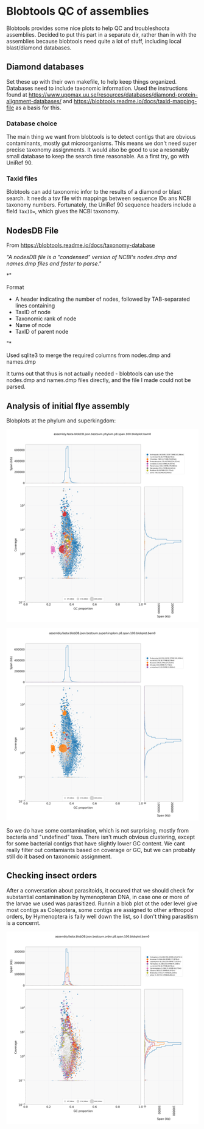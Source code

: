 # Blobtools QC of assemblies

Blobtools provides some nice plots to help QC and troubleshoota assemblies. Decided to put this part in a separate dir, rather than in with the assemblies because blobtools need quite a lot of stuff, including local blast/diamond databases.

## Diamond databases

Set these up with their own makefile, to help keep things organized. Databases need to include taxonomic information. Used the instructions found at https://www.uppmax.uu.se/resources/databases/diamond-protein-alignment-databases/ and https://blobtools.readme.io/docs/taxid-mapping-file as a basis for this.

### Database choice

The main thing we want from blobtools is to detect contigs that are obvious contaminants, mostly gut microorganisms. This means we don't need super precise taxonomy assignments. It would also be good to use a resonably small database to keep the search time reasonable. As a first try, go with UniRef 90.

### Taxid files

Blobtools can add taxonomic infor to the results of a diamond or blast search. It needs a tsv file with mappings between sequence IDs ans NCBI taxonomy numbers. Fortunately, the UniRef 90 sequence headers include a field `TaxID=`, which gives the NCBI taxonomy.

## NodesDB File

From https://blobtools.readme.io/docs/taxonomy-database

*"A nodesDB file is a "condensed" version of NCBI's nodes.dmp and names.dmp files and faster to parse."*

*"

Format

 - A header indicating the number of nodes, followed by TAB-separated lines containing
 - TaxID of node
 - Taxonomic rank of node
 - Name of node
 - TaxID of parent node
 
"*

Used sqlite3 to merge the required columns from nodes.dmp and names.dmp

It turns out that thus is not actually needed - blobtools can use the nodes.dmp and names.dmp files directly, and the file I made could not be parsed.

## Analysis of initial flye assembly

Blobplots at the phylum and superkingdom:

![phylum blobplot](flyeAssembly/assembly.fasta.phylum.png)

![superkingdom blobplot](flyeAssembly/assembly.fasta.superkingdom.png)

So we do have some contamination, which is not surprising, mostly from bacteria and "undefined" taxa. There isn't much obvious clustering, except for some bacterial contigs that have slightly lower GC content. We cant really filter out contamiants based on coverage or GC, but we can probably still do it based on taxonomic assignment.

## Checking insect orders

After a conversation about parasitoids, it occured that we should check for substantial contamination by hymenopteran DNA, in case one or more of the larvae we used was parasitized. Runnin a blob plot ot the oder level give most contigs as Colepotera, some contigs are assigned to other arthropod orders, by Hymenoptera is faily well down the list, so I don't thing parasitism is a concernt.

![order blobplot](flyeAssembly/assembly.fasta.order.png)
